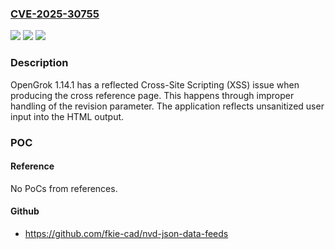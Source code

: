 ### [CVE-2025-30755](https://cve.mitre.org/cgi-bin/cvename.cgi?name=CVE-2025-30755)
![](https://img.shields.io/static/v1?label=Product&message=OpenGrok&color=blue)
![](https://img.shields.io/static/v1?label=Version&message=1.14.1%20&color=brightgreen)
![](https://img.shields.io/static/v1?label=Vulnerability&message=OpenGrok%201.14.1%20has%20a%20reflected%20Cross-Site%20Scripting%20(XSS)%20issue%20when%20producing%20the%20cross%20reference%20page.%20This%20happens%20through%20improper%20handling%20of%20the%20revision%20parameter.%20The%20application%20reflects%20unsanitized%20user%20input%20into%20the%20HTML%20output.&color=brightgreen)

### Description

OpenGrok 1.14.1 has a reflected Cross-Site Scripting (XSS) issue when producing the cross reference page. This happens through improper handling of the revision parameter. The application reflects unsanitized user input into the HTML output.

### POC

#### Reference
No PoCs from references.

#### Github
- https://github.com/fkie-cad/nvd-json-data-feeds

